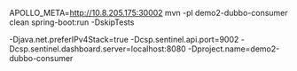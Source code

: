 APOLLO_META=http://10.8.205.175:30002 mvn -pl demo2-dubbo-consumer clean spring-boot:run -DskipTests

-Djava.net.preferIPv4Stack=true -Dcsp.sentinel.api.port=9002 -Dcsp.sentinel.dashboard.server=localhost:8080 -Dproject.name=demo2-dubbo-consumer